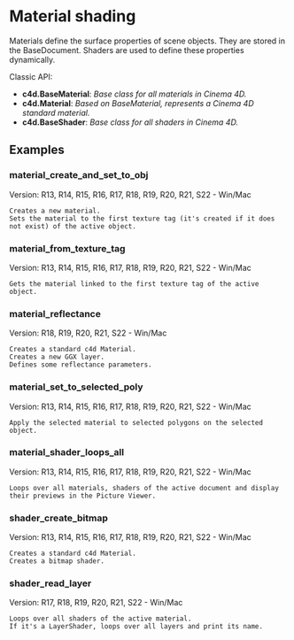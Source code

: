 # Material shading

Materials define the surface properties of scene objects. They are stored in the BaseDocument. Shaders are used to define these properties dynamically.

Classic API:
- **c4d.BaseMaterial**: *Base class for all materials in Cinema 4D.*
- **c4d.Material**: *Based on BaseMaterial, represents a Cinema 4D standard material.*
- **c4d.BaseShader**: *Base class for all shaders in Cinema 4D.*

## Examples

### material_create_and_set_to_obj
Version: R13, R14, R15, R16, R17, R18, R19, R20, R21, S22 - Win/Mac

    Creates a new material.
    Sets the material to the first texture tag (it's created if it does not exist) of the active object.

### material_from_texture_tag
Version: R13, R14, R15, R16, R17, R18, R19, R20, R21, S22 - Win/Mac

    Gets the material linked to the first texture tag of the active object.

### material_reflectance
Version: R18, R19, R20, R21, S22 - Win/Mac

    Creates a standard c4d Material.
    Creates a new GGX layer.
    Defines some reflectance parameters.


### material_set_to_selected_poly
Version: R13, R14, R15, R16, R17, R18, R19, R20, R21, S22 - Win/Mac

    Apply the selected material to selected polygons on the selected object.

### material_shader_loops_all
Version: R13, R14, R15, R16, R17, R18, R19, R20, R21, S22 - Win/Mac

    Loops over all materials, shaders of the active document and display their previews in the Picture Viewer.
    
### shader_create_bitmap
Version: R13, R14, R15, R16, R17, R18, R19, R20, R21, S22 - Win/Mac

    Creates a standard c4d Material.
    Creates a bitmap shader.
    
### shader_read_layer
Version: R17, R18, R19, R20, R21, S22 - Win/Mac

    Loops over all shaders of the active material.
    If it's a LayerShader, loops over all layers and print its name.